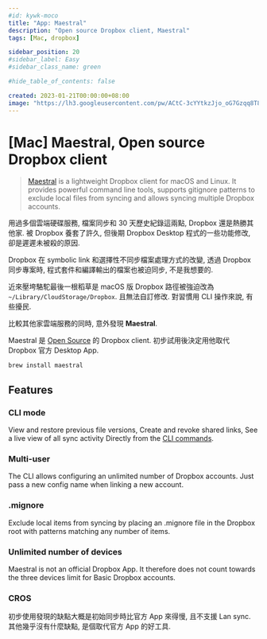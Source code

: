 ```yaml
---
#id: kywk-moco
title: "App: Maestral"
description: "Open source Dropbox client, Maestral"
tags: [Mac, dropbox]

sidebar_position: 20
#sidebar_label: Easy
#sidebar_class_name: green

#hide_table_of_contents: false

created: 2023-01-21T00:00:00+08:00
image: "https://lh3.googleusercontent.com/pw/ACtC-3cYYtkzJjo_oG7Gzqq8T8XQm4V_qLE3wGWVKOahp6YT4lo-on60NJmjrkkatnizX1b-uID-MCM2ztsXH9z27cMRtql3PA5cpYZYbMfSPuM5Yh3MmqnjnnXYkTg6vtIiBL5SGAQRRAI9zEBIOoyP3tZpuA?authuser=0"
---
```


[Mac] Maestral, Open source Dropbox client
==========================================

> [Maestral](https://maestral.app/) is a lightweight Dropbox client for macOS and Linux. It provides powerful command line tools, supports gitignore patterns to exclude local files from syncing and allows syncing multiple Dropbox accounts.

用過多個雲端硬碟服務, 檔案同步和 30 天歷史紀錄這兩點, Dropbox 還是熱勝其他家.
被 Dropbox 養套了許久, 但後期 Dropbox Desktop 程式的一些功能修改, 卻是遲遲未被殺的原因.

Dropbox 在 symbolic link 和選擇性不同步檔案處理方式的改變, 
透過 Dropbox 同步專案時, 程式套件和編譯輸出的檔案也被迫同步, 不是我想要的. 

近來壓垮駱駝最後一根稻草是 macOS 版 Dropbox 路徑被強迫改為 `~/Library/CloudStorage/Dropbox`. 
且無法自訂修改. 對習慣用 CLI 操作來說, 有些擾民.

比較其他家雲端服務的同時, 意外發現 __Maestral__.

Maestral 是 [Open Source](https://github.com/samschott/maestral) 的 Dropbox client.
初步試用後決定用他取代 Dropbox 官方 Desktop App. 

```
brew install maestral
```


Features
--------

### CLI mode ###

View and restore previous file versions, Create and revoke shared links, 
See a live view of all sync activity Directly from the [CLI commands](https://maestral.app/cli).

### Multi-user ###

The CLI allows configuring an unlimited number of Dropbox accounts. Just pass a new config name when linking a new account.

### .mignore ###

Exclude local items from syncing by placing an .mignore file in the Dropbox root with patterns matching any number of items.


### Unlimited number of devices ###

Maestral is not an official Dropbox App. It therefore does not count towards the three devices limit for Basic Dropbox accounts.

### CROS ###

初步使用發現的缺點大概是初始同步時比官方 App 來得慢, 且不支援 Lan sync. 
其他幾乎沒有什麼缺點, 是個取代官方 App 的好工具.
